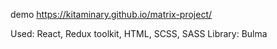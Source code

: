demo https://kitaminary.github.io/matrix-project/

Used: 
React, Redux toolkit, HTML, SCSS, SASS
Library: Bulma